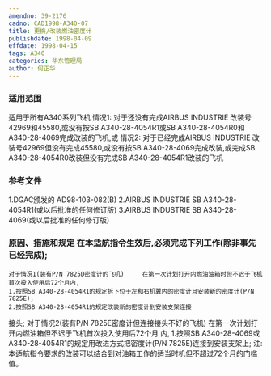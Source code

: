 ```yaml
---
amendno: 39-2176
cadno: CAD1998-A340-07
title: 更换/改装燃油密度计
publishdate: 1998-04-09
effdate: 1998-04-15
tags: A340
categories: 华东管理局
author: 何正华
---
```


### 适用范围 
适用于所有A340系列飞机
情况1:
对于还没有完成AIRBUS INDUSTRIE 改装号42969和45580,或没有按SB A340-28-4054R1或SB A340-28-4054R0和A340-28-4069完成改装的飞机,或
情况2:
对于已经完成AIRBUS INDUSTRIE 改装号42969但没有完成45580,或没有按SB A340-28-4069完成改装,或完成SB A340-28-4054R0改装但没有完成SB A340-28-4054R1改装的飞机

### 参考文件
1.DGAC颁发的 AD98-103-082(B) 
2.AIRBUS
 INDUSTRIE SB A340-28-4054R1(或以后批准的任何修订版) 
3.AIRBUS
 INDUSTRIE SB A340-28-4069(或以后批准的任何修订版) 


### 原因、措施和规定 在本适航指令生效后,必须完成下列工作(除非事先已经完成); 
  
    对于情况1(装有P/N 7825D密度计的飞机)     在第一次计划打开内燃油油箱时但不迟于飞机首次投入使用后72个月内, 
    1.按照SB A340-28-4054R1的规定拆下位于左和右机翼内的密度计且安装新的密度计(P/N 7825E); 
    2.按照SB A340-28-4054R1的规定改装新的密度计到安装支架连接
接头;     对于情况2(装有P/N 7825E密度计但连接接头不好的飞机)     在第一次计划打开内燃油箱但不迟于飞机首次投入使用后72个月
内, 
    1.按照SB A340-28-4069或A340-28-4054R1的规定用改进方式把密度计(P/N 7825E)连接到安装支架上; 
注:本适航指令要求的改装可以结合到对油箱工作的适当时机但不超过72个月的门槛值。
